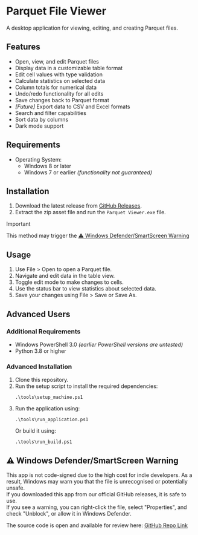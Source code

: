 # Parquet File Viewer

A desktop application for viewing, editing, and creating Parquet files.

## Features

- Open, view, and edit Parquet files
- Display data in a customizable table format
- Edit cell values with type validation
- Calculate statistics on selected data
- Column totals for numerical data
- Undo/redo functionality for all edits
- Save changes back to Parquet format
- _[Future]_ Export data to CSV and Excel formats
- Search and filter capabilities
- Sort data by columns
- Dark mode support

## Requirements

- Operating System:
   - Windows 8 or later
   - Windows 7 or earlier _(functionality not guaranteed)_

## Installation

1. Download the latest release from [GitHub Releases](https://github.com/LukeDeaves/Parquet-Viewer/tags).
2. Extract the zip asset file and run the `Parquet Viewer.exe` file.

> [!IMPORTANT]
> This method may trigger the [⚠️ Windows Defender/SmartScreen Warning](#%EF%B8%8F-windows-defendersmartscreen-warning)

## Usage

1. Use File > Open to open a Parquet file.
2. Navigate and edit data in the table view.
3. Toggle edit mode to make changes to cells.
4. Use the status bar to view statistics about selected data.
5. Save your changes using File > Save or Save As.

## Advanced Users

### Additional Requirements

- Windows PowerShell 3.0 _(earlier PowerShell versions are untested)_
- Python 3.8 or higher

### Advanced Installation
1. Clone this repository.
2. Run the setup script to install the required dependencies:
   ```
   .\tools\setup_machine.ps1
   ```
3. Run the application using:
   ```
   .\tools\run_application.ps1
   ```
   Or build it using:
   ```
   .\tools\run_build.ps1
   ```

## ⚠️ Windows Defender/SmartScreen Warning

This app is not code-signed due to the high cost for indie developers. As a result, Windows may warn you that the file is unrecognised or potentially unsafe.  
If you downloaded this app from our official GitHub releases, it is safe to use.  
If you see a warning, you can right-click the file, select "Properties", and check "Unblock", or allow it in Windows Defender.

The source code is open and available for review here: [GitHub Repo Link](https://github.com/LukeDeaves/Parquet-Viewer)